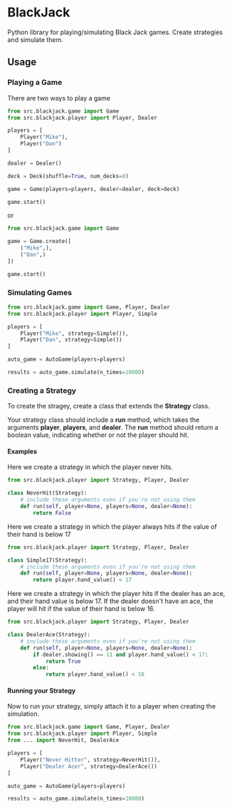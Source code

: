 # BlackJack
Python library for playing/simulating Black Jack games. 
Create strategies and simulate them. 

## Usage
### Playing a Game
There are two ways to play a game
```python
from src.blackjack.game import Game
from src.blackjack.player import Player, Dealer

players = [
    Player("Mike"),
    Player("Dan")
]

dealer = Dealer()

deck = Deck(shuffle=True, num_decks=8)

game = Game(players=players, dealer=dealer, deck=deck)

game.start()
```
or
```python
from src.blackjack.game import Game

game = Game.create([
    ("Mike",),
    ("Dan",)
])

game.start()
```

### Simulating Games
```python
from src.blackjack.game import Game, Player, Dealer
from src.blackjack.player import Player, Simple

players = [
    Player("Mike", strategy=Simple()),
    Player("Dan", strategy=Simple())
]

auto_game = AutoGame(players=players)

results = auto_game.simulate(n_times=10000)
```

### Creating a Strategy

To create the stragey, create a class that extends the **Strategy** class.

Your strategy class should include a **run** method, which takes the arguments **player**, **players**, and **dealer**. The **run** method should return a boolean value, indicating whether or not the player should hit. 

#### Examples

Here we create a strategy in which the player never hits.
```python
from src.blackjack.player import Strategy, Player, Dealer

class NeverHit(Strategy):
    # include these arguments even if you're not using them
    def run(self, player=None, players=None, dealer=None):
        return False
```
Here we create a strategy in which the player always hits if the value of their hand is below 17

```python
from src.blackjack.player import Strategy, Player, Dealer

class Simple17(Strategy):
    # include these arguments even if you're not using them
    def run(self, player=None, players=None, dealer=None):
        return player.hand_value() < 17
```
Here we create a strategy in which the player hits if the dealer has an ace, and their hand value is below 17. If the dealer doesn't have an ace, the player will hit if the value of their hand is below 16.

```python
from src.blackjack.player import Strategy, Player, Dealer

class DealerAce(Strategy):
    # include these arguments even if you're not using them
    def run(self, player=None, players=None, dealer=None):
        if dealer.showing() == 11 and player.hand_value() < 17:
            return True
        else:
            return player.hand_value() < 16
```
#### Running your Strategy
Now to run your strategy, simply attach it to a player when creating the simulation.

```python
from src.blackjack.game import Game, Player, Dealer
from src.blackjack.player import Player, Simple
from ... import NeverHit, DealerAce

players = [
    Player("Never Hitter", strategy=NeverHit()),
    Player("Dealer Acer", strategy=DealerAce())
]

auto_game = AutoGame(players=players)

results = auto_game.simulate(n_times=10000)
```